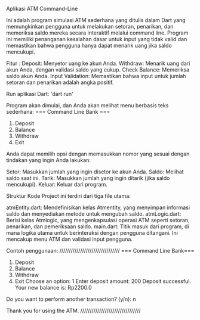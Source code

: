 Aplikasi ATM Command-Line

Ini adalah program simulasi ATM sederhana yang ditulis dalam Dart yang memungkinkan pengguna untuk melakukan setoran, penarikan, dan memeriksa saldo mereka secara interaktif melalui command line. Program ini memiliki penanganan kesalahan dasar untuk input yang tidak valid dan memastikan bahwa pengguna hanya dapat menarik uang jika saldo mencukupi.

Fitur :
Deposit: Menyetor uang ke akun Anda.
Withdraw: Menarik uang dari akun Anda, dengan validasi saldo yang cukup.
Check Balance: Memeriksa saldo akun Anda.
Input Validation: Memastikan bahwa input untuk jumlah setoran dan penarikan adalah angka positif.

Run aplikasi Dart:
'dart run'


Program akan dimulai, dan Anda akan melihat menu berbasis teks sederhana:
=== Command Line Bank ===
1. Deposit
2. Balance
3. Withdraw
4. Exit

Anda dapat memilih opsi dengan memasukkan nomor yang sesuai dengan tindakan yang ingin Anda lakukan:

Setor: Masukkan jumlah yang ingin disetor ke akun Anda.
Saldo: Melihat saldo saat ini.
Tarik: Masukkan jumlah yang ingin ditarik (jika saldo mencukupi).
Keluar: Keluar dari program.

Struktur Kode
Project ini terdiri dari tiga file utama:

atmEntity.dart: Mendefinisikan kelas Atmentity, yang menyimpan informasi saldo dan menyediakan metode untuk mengubah saldo.
atmLogic.dart: Berisi kelas Atmlogic, yang mengenkapsulasi operasi ATM seperti setoran, penarikan, dan pemeriksaan saldo.
main.dart: Titik masuk dari program, di mana logika utama untuk berinteraksi dengan pengguna ditangani. Ini mencakup menu ATM dan validasi input pengguna.

Contoh penggunaan:
////////////////////////////////
=== Command Line Bank===
1. Deposit
2. Balance
3. Withdraw
4. Exit
Choose an option: 1
Enter deposit amount: 200
Deposit successful. Your new balance is: Rp2200.0

Do you want to perform another transaction? (y/n): n

Thank you for using the ATM.
////////////////////////////////